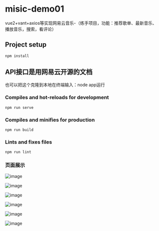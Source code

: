 # misic-demo01

vue2+vant+axios等实现网易云音乐-（练手项目，功能：推荐歌单、最新音乐、播放音乐，搜索，看评论）


## Project setup

```
npm install
```
## API接口是用网易云开源的文档

也可以把这个克隆到本地在终端输入：node app运行

### Compiles and hot-reloads for development
```
npm run serve
```

### Compiles and minifies for production
```
npm run build
```

### Lints and fixes files
```
npm run lint
```

### 页面展示

![image](https://github.com/BugKing111/MusicProject/assets/143703487/d0c913e2-bcc7-4c72-b9f2-b78da344cc48)

![image](https://github.com/BugKing111/MusicProject/assets/143703487/b055cb83-ef9b-4914-9433-0e6613287039)

![image](https://github.com/BugKing111/MusicProject/assets/143703487/3dc217e9-3182-400e-b6bc-6914739244f1)

![image](https://github.com/BugKing111/MusicProject/assets/143703487/9e5ee5bf-0c50-4537-bfd9-528c25995d82)

![image](https://github.com/BugKing111/MusicProject/assets/143703487/2990ff73-3140-444a-820b-1a198cf96571)

![image](https://github.com/BugKing111/MusicProject/assets/143703487/b9648dcc-c6a7-4063-92cb-f62c7b132f40)






